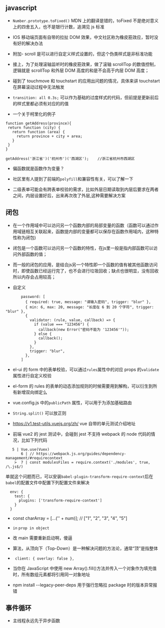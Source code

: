 <!--
 * @Author: zd
 * @Date: 2023-12-05 11:19:51
 * @LastEditors: zd
 * @LastEditTime: 2024-01-18 16:44:28
 * @Description:
-->

## javascript

- `Number.prototype.toFixed()` MDN 上的翻译是错的，toFixed 不是绝对意义上的四舍五入，也不是银行计数，追溯见 js 标准

- IOS 移动端页面有自带的拉扯 DOM 效果，中文社区称为橡皮筋效应，暂时没有好的解决办法

- 附加- scroll 是可以进行自定义样式设置的，但这个伪类样式是非标准功能

- 接上，为了处理滚轴监听时的橡皮筋效果，做了滚轴 scrollTop 的数值控制，逻辑就是 scrollTop 和外层 DOM 高度的和是不会高于内层 DOM 高度；

- 碰到了 touchmove 和 touchstart 的应用出问题的情况，具体来讲 touchstart 在屏幕滚动过程中无法触发

- `transition: all 0.3s;` 可以作为基础的过度样式的代码，但前提是更新前后的样式里都必须有对应的的值

- 一个关于柯里化的例子

```
function getAddress(province){
 return function (city) {
   return function (area) {
     return province + city + area;
   }
 }
}

getAddress('浙江省')('杭州市')('西湖区');    //浙江省杭州市西湖区
```

- 偏函数就是函数作为变量？

- 社区里有人提到了前端的`polyfill`和兼容性有关，可以了解一下

- 二级表单可能会有跨表单校验的需求，比如外层日期读取到内层后要求在两者之间，内层设置好后，出来再次改了外层,这种需要解决方案

## 闭包
- 在一个作用域中可以访问另一个函数内部的局部变量的函数（函数可以通过作用域链相互关联起来，函数提内部的变量都可以保存在函数作用域内，这种特性称为闭包)
- 闭包是一个函数可以访问另一个函数的特性，在js里一般是指内部函数可以访问外部函数的值；
- 而一般的闭包的应用，是结合js另一个特性即一个函数的值有被其他函数访问时，即使函数已经运行完了，也不会进行垃圾回收；缺点也很明显，没有回收所以内存会占用较高；

- 自定义

```
       password: [
         { required: true, message: "请输入密码", trigger: "blur" },
         { min: 6, max: 20, message: "长度在 6 到 20 个字符", trigger: "blur" },
         {
           validator: (rule, value, callback) => {
             if (value === "123456") {
               callback(new Error("密码不能为 '123456'"));
             } else {
               callback();
             }
           },
           trigger: "blur",
         },
       ]
```

- el-ui 的 form 中的表单校验，可以通过`rules`属性中的对应 props 的`validate`属性进行自定义校验

- el-form 的 rules 的表单的动态添加规则的时候需要用到解构，可以衍生到所有新增双向绑定么

- vue.config.js 中的`publicPath` 属性，可以用于为添加基础路由

- `String.split()` 可以放正则

- https://v1.test-utils.vuejs.org/zh/ vue 自带的单元测试介绍地址

- 前端 vue2 的 jest 测试中，会碰到 jest 不支持 webpack 的 node 代码的情况，比如下列代码

```
   5 | Vue.use(Vuex)
       6 | // https://webpack.js.org/guides/dependency-management/#requirecontext
    >  7 | const modulesFiles = require.context('./modules', true, /\.js$/)
```

单就这个问题而已，可以安装`babel-plugin-transform-require-context`后在`babel`的配置文件中配置下列配置文件来解决

```
  env: {
    test: {
      plugins: ['transform-require-context']
    }
  }
```

- const charArray = [...('' + num)]; // ["1", "2", "3", "4", "5"]

- `in` `prop in object`
- 改 main 需要重新启动啊，傻逼

- 算法，从顶向下（Top-Down）是一种解决问题的方法论，通常“顶”是指整体

- ` client: { overlay: false },`

- 当你在 JavaScript 中使用 new Array().fill()方法并传入一个对象作为填充值时，所有数组元素都将引用同一对象地址

- npm install --legacy-peer-deps 用于强行忽略拉 package 时的版本异常报错


## 事件循环
- 主线程永远先于异步函数